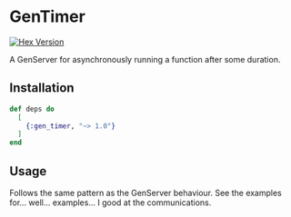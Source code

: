 # GenTimer
[![Hex Version](https://img.shields.io/hexpm/v/gen_timer.svg "Hex Version")](https://hex.pm/packages/gen_timer)

A GenServer for asynchronously running a function after some duration.

## Installation

```elixir
def deps do
  [
    {:gen_timer, "~> 1.0"}
  ]
end
```

## Usage

Follows the same pattern as the GenServer behaviour. See the examples for... well... examples... I good at the communications.

